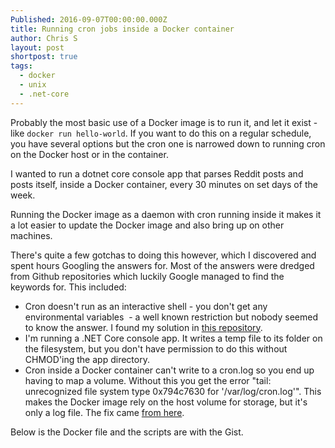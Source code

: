 ```yaml
---
Published: 2016-09-07T00:00:00.000Z
title: Running cron jobs inside a Docker container
author: Chris S
layout: post
shortpost: true
tags:
  - docker
  - unix
  - .net-core
---
```



Probably the most basic use of a Docker image is to run it, and let it exist - like `docker run hello-world`. If you want to do this on a regular schedule, you have several options but the cron one is narrowed down to running cron on the Docker host or in the container.

I wanted to run a dotnet core console app that parses Reddit posts and posts itself, inside a Docker container, every 30 minutes on set days of the week.

Running the Docker image as a daemon with cron running inside it makes it a lot easier to update the Docker image and also bring up on other machines.

There's quite a few gotchas to doing this however, which I discovered and spent hours Googling the answers for. Most of the answers were dredged from Github repositories which luckily Google managed to find the keywords for. This included:

* Cron doesn't run as an interactive shell - you don't get any environmental variables  - a well known restriction but nobody seemed to know the answer. I found my solution in [this repository](https://github.com/draffensperger/postgres-s3-backup).
* I'm running a .NET Core console app. It writes a temp file to its folder on the filesystem, but you don't have permission to do this without CHMOD'ing the app directory.
* Cron inside a Docker container can't write to a cron.log so you end up having to map a volume. Without this you get the error "tail: unrecognized file system type 0x794c7630 for '/var/log/cron.log'". This makes the Docker image rely on the host volume for storage, but it's only a log file. The fix came [from here](https://github.com/bringnow/docker-letsencrypt-manager/commit/7a157dcd05ea8e745ec604734f6e7aa2e9e7b7cc).


Below is the Docker file and the scripts are with the Gist.

<script src="https://gist.github.com/yetanotherchris/e5185530eee16495a1432d3acf7f3e32.js"></script>